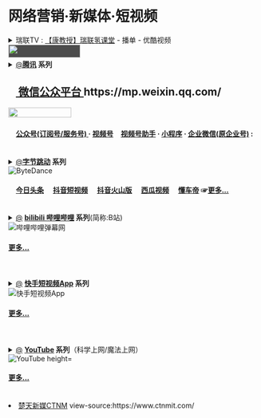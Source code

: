 # 网络营销·新媒体·短视频

<details>
    <summary>
	    瑞联TV : <a href="https://list.youku.com/albumlist/show/id_55596158" title="【康教授】瑞联氢课堂 - 播单 - 优酷视频: 158">【康教授】瑞联氢课堂</a>  - 播单 - 优酷视频<br/>
	    <a href="https://m.reliancejk.com/" title="logo.png (144×26)"><img src="https://reliancehk.github.io/bak/瑞联科技LOGO/瑞联TV.png" height="26px" width="144px" style="background-color:#4C4C4C"/></a>
 </summary>      
	瑞联TV : <a href="https://list.youku.com/albumlist/show/id_51495587" title="《瑞联脊柱健康讲堂系列课程》--瑞联教育部出品 - 播单 - 优酷视频: 158
		 简介：《瑞联脊柱健康讲堂系列课程》 【瑞联教育部出品】仅内部使用，盗版必究">《瑞联脊柱健康讲堂系列课程》--瑞联教育部出品</a>  - 播单 - 优酷视频<br/>	
	瑞联TV : <a href="https://list.youku.com/albumlist/show/id_28531820" title="2016冬季培训会视频 - 播单 - 优酷视频: 158">2016冬季培训会视频</a>  - 播单 - 优酷视频<br/>
       瑞联TV : <a href="https://list.youku.com/albumlist/show/id_26354061" title="RLian影像 - 播单 - 优酷视频: 158">RLian影像</a>  - 播单 - 优酷视频<br/>
</details> 

<details>
    <summary><a href="https://zh.wikipedia.org/wiki/腾讯" title="腾讯 - 维基百科，自由的百科全书">@</a><b><a href="https://www.tencent.com/" title="腾讯科技股份有限公司（英语：Tencent Holdings Ltd），简称腾讯，是中华人民共和国一家跨国企业控股公司，为中国大陆规模最大的互联网公司，1998年11月由马化腾、张志东、陈一丹、许晨晔、曾李青5位创始人共同创立，总部位于深圳南山区腾讯滨海大厦。腾讯业务拓展至社交、金融、资讯、工具和平台等不同领域，其子公司专门从事，各种全球互联网相关服务和产品、娱乐、人工智能和技术。
	    目前，腾讯拥有中国大陆使用人数最多的社交软件腾讯QQ和微信，以及最大的网络游戏社区腾讯游戏。在电子书领域 ，旗下有阅文集团，运营有QQ阅读和微信读书。
腾讯于2004年6月16日在香港交易所挂牌上市，于2016年9月5日首次成为亚洲市值最高的上市公司，并于2017年11月21日成为亚洲首家市值突破5000亿美元的公司。
2017年，腾讯首次跻身《财富》杂志世界500强排行榜，以228.7亿美元的营收位居478位。
香港财经界把阿里巴巴（港交所：9988）、腾讯、美团点评（港交所：3690）、小米（港交所：1810）四只中国大陆科技股的英文名称首个字母，合称“ATMX”股份。">腾讯</a> 系列</b><br/>
	    <h2><b><a href="https://mp.weixin.qq.com/" title="微信公众平台"><img src="https://mp.weixin.qq.com/favicon.ico" height="15" width="15" /> 微信公众平台 </a> https://mp.weixin.qq.com/ </b></h2>
	<a href="https://mp.weixin.qq.com/" title="微信公众平台">
	   <img src="https://res.wx.qq.com/mpres/zh_CN/htmledition/vue-weui/src/weui-desktopSkin/svg/buildless/bg_logo_primary49d02b.svg" height="50%" width="50%" /></a>
	<h4> <a href="https://mp.weixin.qq.com/" title="微信公众平台 · 公众号(订阅号/服务号)"><img src="https://res.wx.qq.com/a/fed_upload/9300e7ac-cec5-4454-b75c-f92260dd5b47/logo-mp.ico" height="15" width="15" />公众号(订阅号/服务号) </a> 
	    · <a href="https://mp.weixin.qq.com/" title="微信公众平台 · 视频号">视频号</a><img src="https://res.wx.qq.com/a/wx_fed/finder/helper/finder-helper-web/res/favicon.ico" height="15" width="15" /><a href="https://channels.weixin.qq.com/" title="微信公众平台 · 视频号助手">视频号助手</a>
	    · <a href="https://mp.weixin.qq.com/cgi-bin/wx?token=&lang=zh_CN" title="微信公众平台 · 微信小程序">小程序</a>
	    · <a href="https://work.weixin.qq.com/" title="微信公众平台 · 企业微信(原企业号)">企业微信(原企业号)</a>
	    : </b></h4></br></summary>   	    
 【公众号】<a href="https://kf.qq.com/faq/170221uQ7Vz2170221ZzIZv6.html" title="【公众号】帐号迁移流程指引">帐号迁移流程指引(详细流程图)</br>
<img src="https://file.service.qq.com/user-files/uploads/201811/0e62e893cfaa56bc678c01ec84b4065a.PNG" title="【公众号】帐号迁移(详细流程图)"/></a>
<li><a href="https://kf.qq.com/faq/170217yQfA3Q170217AfEvMR.html" title="【公众号】迁移申请函公证指引">【公众号】迁移申请函公证指引</a></li>
<blockquote>
<li><a href="https://www.egongzheng.com/notary/734" title="微信公众号迁移申请函_公证指南 - 公证云">微信公众号迁移申请函_公证指南 - 公证云</a></li>
<li><a href="https://www.egongzheng.com/article/525" title="在线办理微信公众号迁移申请函公证的流程">在线办理微信公众号迁移申请函公证的流程</a></li>
<li><a href="https://zhuanlan.zhihu.com/p/163176751" title="微信公众号，迁移+公证怎么办？ - 知乎">微信公众号，迁移+公证怎么办？ - 知乎</a></li>
</blockquote>
 <blockquote>
 <li><a href="https://mp.weixin.qq.com/merchant/mppaysubscribeopen?action=getinfo&token=831375558&lang=zh_CN" title="微信公众平台付费功能服务条款">微信公众平台付费功能服务条款</a></li>
新建“快捷方式”：<br/><img src="https://res.wx.qq.com/a/wx_fed/finder/helper/finder-helper-web/res/favicon.ico" height="15" width="15" /><a href="https://channels.weixin.qq.com/" title="微信公众平台 · 视频号助手">视频号助手</a><br/>
<code>
"c:/Program Files (x86)/Microsoft/Edge/Application/msedge.exe" --profile-directory=Default -inprivate "https://channels.weixin.qq.com/"</code><br/>	
 <li><a href="https://weixin.qq.com/cgi-bin/readtemplate?t=weixin_agreement&s=video" title="微信视频号运营规范">微信视频号运营规范</a></li>
 <li><a href="https://cn.bing.com/search?q=开通直播推流能力" title="微信视频号开通直播推流能力 - 国内版 Bing">微信视频号开通直播推流能力 - 国内版 Bing</a> | <a href="https://obsproject.com/" title="OBS (Open Broadcaster Software) 开源直播推流软件">OBS (Open Broadcaster Software) 开源直播推流软件</a></li>
<blockquote>
	<li>视频号直播推流功能开通通知</li>
	你好，已为你开通视频号直播推流功能，欢迎使用摄像机等设备、OBS等软件进行专业化直播，详细教程请在电脑上登录视频号助手后台查看。请勿直播违法违规、色情低俗、录播录像、侵犯他人版权等内容，若违规，平台将收回推流功能。视频号助手直达地址： https://channels.weixin.qq.com/live </br>	
使用<a href="https://channels.weixin.qq.com/live/liveBuild" title="">视频号助手</a>提供的推流地址及密钥，通过OBS等第三方平台输出直播流。请参考 《<a href="https://docs.qq.com/slide/DWGFJeVVxcXBkTmR2" title="视频号直播推流教程（2020版）">视频号直播推流教程</a>（<a href="https://reliancehk.github.io/bak/瑞联新媒体/视频号直播推流教程（2020版）.pdf" title="视频号直播推流教程（2020版）">2020版</a>）》。
</blockquote>
	<a href="https://developers.weixin.qq.com/community/business/doc/0004c270e4875041282a1cf605b40d" title="推流直播操作指引 | 微信开放社区">推流直播操作指引 | 微信开放社区</a></br>
	<a href="https://36kr.com/p/1005862091157256" title="视频号直播推流，一大批专业主播正在跑步进场_详细解读_最新资讯_热点事件_36氪">视频号直播推流，一大批专业主播正在跑步进场_详细解读_36氪</a></br>
</blockquote>   
<li> <a href="http://www.boser.com.cn/" title="宝狮集团 BOSER">宝狮BOSER</a> <a href="http://www.boser.com.cn/content/?229.html" title="宝狮集团 宝狮多媒体 采集卡BOSER 视频会议 多媒体- BOSER Media 宝狮多媒体:">BS-602DVD PLUS流媒体视频采集卡</a></li>
<blockquote> <a href="http://www.boser.com.cn/content/?229.html" title="宝狮BS-602DVD PLUS流媒体视频采集卡"><img src="https://github.com/RelianceHK/RelianceHK.github.io/blob/master/bak/%E7%91%9E%E8%81%94%E6%96%B0%E5%AA%92%E4%BD%93/%E5%AE%9D%E7%8B%AEBOSER-BS-602DVD%20PLUS%E6%B5%81%E5%AA%92%E4%BD%93%E8%A7%86%E9%A2%91%E9%87%87%E9%9B%86%E5%8D%A1.jpg?raw=true" height="50%" width="50%" /></a>
	</blockquote> 
 <a href="https://github.com/RelianceHK/RelianceHK.github.io/tree/master/bak/瑞联新媒体" title="【瑞联新媒体】腾讯超级商业生态大闭环">
<img src="https://github.com/RelianceHK/RelianceHK.github.io/blob/master/bak/%E7%91%9E%E8%81%94%E6%96%B0%E5%AA%92%E4%BD%93/%E8%85%BE%E8%AE%AF%E8%B6%85%E7%BA%A7%E5%95%86%E4%B8%9A%E7%94%9F%E6%80%81%E5%A4%A7%E9%97%AD%E7%8E%AF.jpg?raw=true" border="0" height="100%" width="100%" title="录制教程时可用字体包（23款免费商用字体）"></a>
</details>
<details>
    <summary><a href="https://zh.wikipedia.org/wiki/字节跳动" title="字节跳动 - 维基百科，自由的百科全书">@</a><b><a href="https://www.bytedance.com/zh/" title="北京字节跳动科技有限公司，简称【字节跳动】，是一家位于中国北京的跨国互联网技术公司，成立于2012年3月，旗下有产品今日头条、火山短视频和抖音（及其海外版本TikTok）等。">字节跳动</a> 系列</b><br/>
<img src="https://upload.wikimedia.org/wikipedia/commons/thumb/0/04/ByteDance_Logo.svg/220px-ByteDance_Logo.svg.png" alt="ByteDance" height="50%" width="50%" />
<h4><a href="https://www.toutiao.com/" title="【今日头条】
今日头条是一个通用信息平台，致力于连接人与信息，让优质丰富的信息得到高效精准的分发，促使信息创造价值。
 今日头条目前拥有推荐引擎、搜索引擎、关注订阅和内容运营等多种分发方式，
囊括图文、视频、问答、微头条、专栏、小说、直播、音频和小程序等多种内容体裁，
并涵盖科技、体育、健康、美食、教育、三农、国风等超过100个内容领域。
更多信息，请访问： https://www.toutiao.com/ ."><img src="https://p16a.tiktokcdn.com/img/bytedance-alisg/4ac74bbefc4455d0b350fff1fcd530c7~noop.image" height="15" width="15" />今日头条</a>
<a href="https://www.douyin.com/" title="【抖音短视频】
抖音是一个帮助用户表达自我，记录美好生活的短视频平台。
截至2020年1月，抖音日活跃用户超过4亿。
更多信息，请访问： https://www.douyin.com/."><img src="https://p16.tiktokcdn.com/img/bytedance-alisg/4bcac7e2843bd01c3158dcaefda77ada~noop.image" height="15" width="15" />抖音短视频</a>
<a href="https://www.huoshan.com/" title="【抖音火山版】
抖音火山版，在品牌升级后的火山，交到更多的朋友，看见更大的世界。
海量用户在火山分享千行万业，交流兴趣技能，分享真实生活。
基于个性化推荐，可以让每个视频作品，都找到“志趣相投”的用户。
独有的“圈子”等功能，不断地满足着用户多样化的产品使用需求。
更多信息，请访问： https://www.huoshan.com/."><img src="https://p16.tiktokcdn.com/img/bytedance-alisg/ee00c524104d04941515770bb37103f1~noop.image" height="15" width="15" />抖音火山版</a>
<a href="https://www.ixigua.com/" title="【西瓜视频】
西瓜视频是国内领先的 PUGC 视频平台，它通过个性化推荐，
源源不断地为不同人群提供优质内容，同时鼓励多样化创作，帮助人们轻松地向全世界分享视频作品。
更多信息，请访问： https://www.ixigua.com/."><img src="https://p16a.tiktokcdn.com/img/bytedance-alisg/a863b4860b58e31a4b536cb614f89a7c~noop.image" height="15" width="15" />西瓜视频</a>
<a href="https://www.dongchediapp.com/" title="【懂车帝】
懂车帝是“看车、选车、买车”一站式汽车媒体和服务平台，
产品基于个性化推荐引擎帮助用户发现感兴趣的汽车内容，
同时配有车型库、360度全景看车等选车工具，
首创短视频社区“车友圈”，为用户打造内容+社区+工具的多元生态。
目前，懂车帝已经成长为增长最快的汽车类手机应用。
更多信息，请访问： https://www.dongchediapp.com/."><img src="https://p16a.tiktokcdn.com/img/bytedance-alisg/91408b9cc1f092a3bbefde619fa9aebd~noop.image" height="15" width="15" />懂车帝</a>
☞<a href="https://www.bytedance.com/zh/products" title="更多·我们的产品">更多...</a></h4>
     </summary>  
</details>
</br>
<details>
    <summary><a href="https://zh.wikipedia.org/wiki/Bilibili" title="Bilibili - 维基百科，自由的百科全书">@</a>
<b><a href="https://www.bilibili.com/" title="哔哩哔哩(゜-゜)つロ干杯~-bilibili
	bilibili，全称为哔哩哔哩弹幕网，亦称哔哩哔哩、bilibili弹幕网，或简称为B站，是中国大陆一个以ACG相关内容起家的弹幕视频分享网站，其前身为视频分享网站Mikufans，该网站由网友“⑨bishi”（徐逸）于2009年6月26日创建。Mikufans建站的初衷是为用户提供一个稳定的弹幕视频分享网站，网站于2010年1月24日改为现名。">bilibili 哔哩哔哩</a> 系列</b>(简称:B站)<br/>
<img src="https://upload.wikimedia.org/wikipedia/commons/thumb/b/bd/Bilibili_Logo_Blue.svg/250px-Bilibili_Logo_Blue.svg.png" alt="哔哩哔哩弹幕网" height="50%" width="50%" />	   
<h4><b><a href="https://www.bilibili.com/" title="更多·我们的产品">更多...</a></b></h4></br>
     </summary>  
</details>

</br>
<details>
    <summary><a href="https://zh.wikipedia.org/wiki/快手_(軟體)" title="快手 (软件) - 维基百科，自由的百科全书">@</a>
<b><a href="https://www.kuaishou.com/" title="【快手短视频App】快手，记录世界记录你">快手短视频App</a> 系列</b><br/>
<img src="https://static.yximgs.com/udata/pkg/fe/widgets_header_logo.4e8554cd.png" alt="快手短视频App" height="50%" width="50%" />	    
<h4><b><a href="https://www.kuaishou.com/" title="更多·我们的产品">更多...</a></b></h4></br>
     </summary>  
</details>
</br>
<details>
    <summary><a href="https://zh.wikipedia.org/wiki/YouTube" title="YouTube - 维基百科，自由的百科全书">@</a>
<b><a href="https://www.youtube.com/" title="YouTube
YouTube 是源自美国的视频分享网站，也是目前全球最大的视频搜索和分享平台，让用户上传、观看、分享及评论视频。
	公司于2005年2月14日注册，网站的口号为“Broadcast Yourself”，网站的标志意念来自早期电视显示器（阴极射线管）。
	此网站没有官方中文名字，中国大陆官媒有时候将其译为优兔或优管、油管等，但更多时候是直接使用其原名。
	2005年，YouTube由陈士骏（Steve Chen）、查得·贺利、贾德·卡林姆等人创立，贾德·卡林姆作为网站创始者亦是YouTube第一支视频《我在动物园》的上传者。
	2006年11月，Google公司以16.5亿美元收购YouTube，并把其当做一间子公司来经营。Google最初对于如何透过YouTube盈利，一直保持着谨慎的态度。
	收购后的YouTube依然风靡全球网络用户。">YouTube</a> 系列</b>（科学上网/魔法上网）<br/>
<img src="https://upload.wikimedia.org/wikipedia/commons/thumb/b/b8/YouTube_Logo_2017.svg/250px-YouTube_Logo_2017.svg.png" alt="YouTube height="50%" width="50%" />	    
<h4><b><a href="https://www.youtube.com/" title="更多·我们的产品">更多...</a></b></h4></br>
     </summary>  
</details>

<li><a href="https://www.ctnmit.com/" title="楚天新媒CTNM">楚天新媒CTNM</a>  view-source:https://www.ctnmit.com/ </li>
